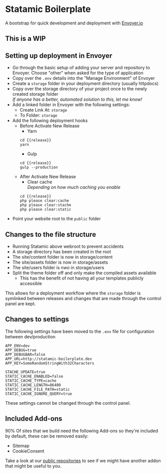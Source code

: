 # Statamic Boilerplate
A bootstrap for quick development and deployment with [Envoyer.io](https://envoyer.io)

## This is a WIP

## Setting up deployment in Envoyer
- Go through the basic setup of adding your server and repository to Envoyer. Choose "other" when asked for the type of application
- Copy over the `.env` details into the "Manage Environment" of Envoyer
- Create a `storage` folder in your deployment directory (usually httpdocs)
- Copy over the storage directory of your project once to the newly created storage folder  
*If anyone has a better, automated solution to this, let me know!*
- Add a linked folder in Envoyer with the following settings:
    - Create Link At: `storage`
    - To Folder: `storage`
- Add the following deployment hooks
    - Before Activate New Release
        - Yarn  
        ```
        cd {{release}}
        yarn
        ```
        - Gulp
        ```
        cd {{release}}
        gulp --production
        ```
    - After Activate New Release
        - Clear cache  
        *Depending on how much caching you enable*  
         ```
         cd {{release}}
         php please clear:cache  
         php please clear:stache  
         php please clear:static  
         ```
 - Point your website root to the `public` folder

## Changes to the file structure
- Running Statamic above webroot to prevent accidents
- A storage directory has been created in the root
- The site/content folder is now in storage/content
- The site/assets folder is now in storage/assets
- The site/users folder is nwo in storage/users
- Split the theme folder off and only make the compiled assets available
    - This has the benefit of not having all your templates publicly accessible

This allows for a deployment workflow where the `storage` folder is symlinked between releases and changes that are made through the control panel are kept.

## Changes to settings
The following settings have been moved to the `.env` file for configuration between dev/production
```
APP_ENV=dev
APP_DEBUG=true
APP_DEBUGBAR=false
APP_URL=http://statamic-boilerplate.dev
APP_KEY=SomeRandomStringWith32Characters

STACHE_UPDATE=true
STATIC_CACHE_ENABLED=false
STATIC_CACHE_TYPE=cache
STATIC_CACHE_LENGTH=86400
STATIC_CACHE_FILE_PATH=static
STATIC_CACHE_IGNORE_QUERY=true
```
These settings cannot be changed through the control panel.

## Included Add-ons
90% Of sites that we build need the following Add-ons so they're included by default, these can be removed easily:
- Sitemap
- CookieConsent

Take a look at our [public repositories](https://github.com/marbles) to see if we might have another addon that might be useful to you.

